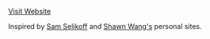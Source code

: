 [Visit Website](https://michaelchen.io/)

Inspired by [Sam Selikoff](https://github.com/samselikoff/samselikoff.com) and [Shawn Wang's](https://www.swyx.io/) personal sites.
